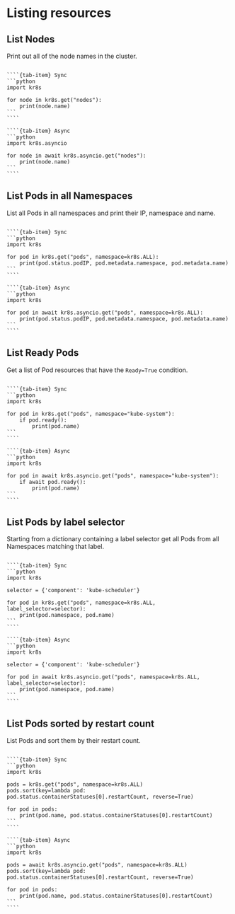 # Listing resources

## List Nodes

Print out all of the node names in the cluster.

`````{tab-set}

````{tab-item} Sync
```python
import kr8s

for node in kr8s.get("nodes"):
    print(node.name)
```
````

````{tab-item} Async
```python
import kr8s.asyncio

for node in await kr8s.asyncio.get("nodes"):
    print(node.name)
```
````

`````

## List Pods in all Namespaces

List all Pods in all namespaces and print their IP, namespace and name.

`````{tab-set}

````{tab-item} Sync
```python
import kr8s

for pod in kr8s.get("pods", namespace=kr8s.ALL):
    print(pod.status.podIP, pod.metadata.namespace, pod.metadata.name)
```
````

````{tab-item} Async
```python
import kr8s

for pod in await kr8s.asyncio.get("pods", namespace=kr8s.ALL):
    print(pod.status.podIP, pod.metadata.namespace, pod.metadata.name)
```
````

`````

## List Ready Pods

Get a list of Pod resources that have the `Ready=True` condition.

`````{tab-set}

````{tab-item} Sync
```python
import kr8s

for pod in kr8s.get("pods", namespace="kube-system"):
    if pod.ready():
        print(pod.name)
```
````

````{tab-item} Async
```python
import kr8s

for pod in await kr8s.asyncio.get("pods", namespace="kube-system"):
    if await pod.ready():
        print(pod.name)
```
````

`````

## List Pods by label selector

Starting from a dictionary containing a label selector get all Pods from all Namespaces matching that label.

`````{tab-set}

````{tab-item} Sync
```python
import kr8s

selector = {'component': 'kube-scheduler'}

for pod in kr8s.get("pods", namespace=kr8s.ALL, label_selector=selector):
    print(pod.namespace, pod.name)
```
````

````{tab-item} Async
```python
import kr8s

selector = {'component': 'kube-scheduler'}

for pod in await kr8s.asyncio.get("pods", namespace=kr8s.ALL, label_selector=selector):
    print(pod.namespace, pod.name)
```
````

`````

## List Pods sorted by restart count

List Pods and sort them by their restart count.

`````{tab-set}

````{tab-item} Sync
```python
import kr8s

pods = kr8s.get("pods", namespace=kr8s.ALL)
pods.sort(key=lambda pod: pod.status.containerStatuses[0].restartCount, reverse=True)

for pod in pods:
    print(pod.name, pod.status.containerStatuses[0].restartCount)
```
````

````{tab-item} Async
```python
import kr8s

pods = await kr8s.asyncio.get("pods", namespace=kr8s.ALL)
pods.sort(key=lambda pod: pod.status.containerStatuses[0].restartCount, reverse=True)

for pod in pods:
    print(pod.name, pod.status.containerStatuses[0].restartCount)
```
````

`````
